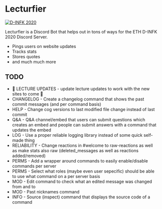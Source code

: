 # Lecturfier

[![D-INFK 2020](readme_images/d_trav.gif)](https://discord.gg/eth-dinfk-2020)

Lecturfier is a Discord Bot that helps out in tons of ways for the ETH D-INFK 2020 Discord Server.

  - Pings users on website updates
  - Tracks stats
  - Stores quotes
  - and much much more

## TODO 
  - 🔴 LECTURE UPDATES - update lecture updates to work with the new sites to come 🔴
  - CHANGELOG - Create a changelog command that shows the past commit messages (and per command basis)
  - HELP - Change cog versions to last modified file change instead of last commit
  - Q&A - Q&A channel/embed that users can submit questions which creates an embed and people can submit answers with a command that updates the embed
  - LOG - Use a proper reliable logging library instead of some quick self-made thing
  - RELIABILITY - Change reactions in #welcome to raw-reactions as well as make stats also raw (deleted_messages as well as reactions added/removed)
  - PERMS - Add a wrapper around commands to easily enable/disable commands per server
  - PERMS - Select what roles (maybe even user sepecific) should be able to use what command on a per server basis
  - MOD - Edit command to check what an edited message was changed from and to
  - MOD - Past nicknames command
  - INFO - Source (inspect) command that displays the source code of a command 
